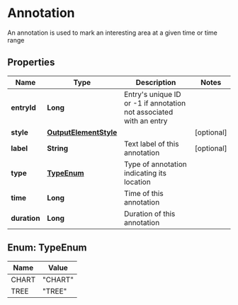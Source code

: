 

# Annotation

An annotation is used to mark an interesting area at a given time or time range

## Properties

| Name | Type | Description | Notes |
|------------ | ------------- | ------------- | -------------|
|**entryId** | **Long** | Entry&#39;s unique ID or -1 if annotation not associated with an entry |  |
|**style** | [**OutputElementStyle**](OutputElementStyle.md) |  |  [optional] |
|**label** | **String** | Text label of this annotation |  [optional] |
|**type** | [**TypeEnum**](#TypeEnum) | Type of annotation indicating its location |  |
|**time** | **Long** | Time of this annotation |  |
|**duration** | **Long** | Duration of this annotation |  |



## Enum: TypeEnum

| Name | Value |
|---- | -----|
| CHART | &quot;CHART&quot; |
| TREE | &quot;TREE&quot; |



